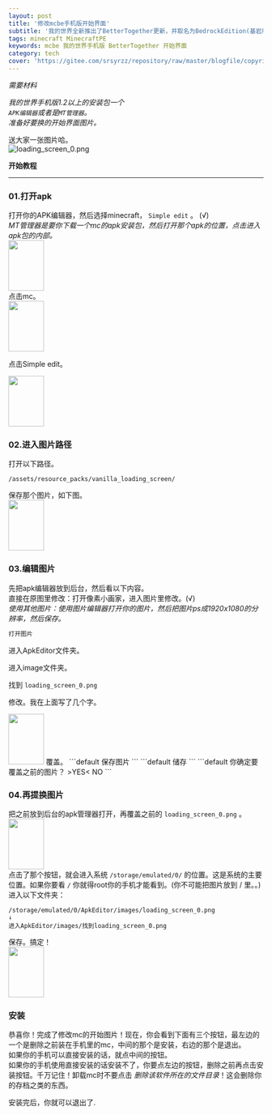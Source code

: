 ```yaml
---
layout: post
title: '修改mcbe手机版开始界面'
subtitle: '我的世界全新推出了BetterTogether更新，并取名为BedrockEdition(基岩版)。我们来看看手机版如何修改开始界面。'
tags: minecraft MinecraftPE
keywords: mcbe 我的世界手机版 BetterTogether 开始界面
category: tech
cover: 'https://gitee.com/srsyrzz/repository/raw/master/blogfile/copyright.LaoZhao/201708131341010021_1080.jpeg' 
---
```

*需要材料*  
  
*我的世界手机版1.2以上的安装包一个*  
*`APK编辑器`或者是`MT管理器`。*  
*准备好要换的开始界面图片。*  
  
送大家一张图片哈。  
![loading_screen_0.png](https://gitee.com/srsyrzz/repository/raw/master/blogfile/copyright.LaoZhao/201708131341010021_1080.jpeg)  
  
**开始教程**
  
***

### 01.打开apk
打开你的APK编辑器，然后选择minecraft， `Simple edit` 。 (√)  
*MT管理器是要你下载一个mc的apk安装包，然后打开那个apk的位置，点击进入apk包的内部。*  
<img width=70 height=100 src="https://gitee.com/srsyrzz/repository/raw/master/blogfile/copyright.LaoZhao/201708131347569224_1080.png" />  
点击mc。  
<img width=70 height=100 src="https://gitee.com/srsyrzz/repository/raw/master/blogfile/copyright.LaoZhao/201708131347564333_1080.jpeg" />
  
点击Simple edit。  
  
<img width=70 height=100 src="https://m.gitee.com/srsyrzz/repository/raw/master/blogfile/copyright.LaoZhao/201708131347563355_1080.jpeg" />

### 02.进入图片路径
打开以下路径。  
```path
/assets/resource_packs/vanilla_loading_screen/
```
保存那个图片，如下图。  
<img width=70 height=100 src="https://m.gitee.com/srsyrzz/repository/raw/master/blogfile/copyright.LaoZhao/201708131347565112_1080.png" />

### 03.编辑图片
先把apk编辑器放到后台，然后看以下内容。  
直接在原图里修改：打开像素小画家，进入图片里修改。(√)  
*使用其他图片：使用图片编辑器打开你的图片，然后把图片ps成1920x1080的分辨率，然后保存。*  
```default
打开图片
```
进入ApkEditor文件夹。  
  
进入image文件夹。  
  
找到 `loading_screen_0.png`  
  
修改。我在上面写了几个字。  
  
<img width=70 height=100 src="https://m.gitee.com/srsyrzz/repository/raw/master/blogfile/copyright.LaoZhao/201708171347159364_1080.png" />  
覆盖。  
```default
保存图片
```
```default
储存
```
```default
你确定要覆盖之前的图片？
>YES<        NO
```
  
### 04.再提换图片
把之前放到后台的apk管理器打开，再覆盖之前的 `loading_screen_0.png` 。  
<img width=70 height=100 src="https://m.gitee.com/srsyrzz/repository/raw/master/blogfile/copyright.LaoZhao/201708202218166688_1080.png" />  
点击了那个按钮，就会进入系统 `/storage/emulated/0/` 的位置。这是系统的主要位置。如果你要看 `/` 你就得root你的手机才能看到。(你不可能把图片放到 / 里。。)  
进入以下文件夹：
```path
/storage/emulated/0/ApkEditor/images/loading_screen_0.png
↓
进入ApkEditor/images/找到loading_screen_0.png
```
保存。搞定！  
<img width=70 height=100 src="https://m.gitee.com/srsyrzz/repository/raw/master/blogfile/copyright.LaoZhao/201708221413118725_1080.jpeg" />

### 安装
恭喜你！完成了修改mc的开始图片！现在，你会看到下面有三个按钮，最左边的一个是删除之前装在手机里的mc，中间的那个是安装，右边的那个是退出。  
如果你的手机可以直接安装的话，就点中间的按钮。  
如果你的手机使用直接安装的话安装不了，你要点左边的按钮，删除之前再点击安装按钮。千万记住！卸载mc时不要点击 *删除该软件所在的文件目录*！这会删除你的存档之类的东西。  
  
安装完后，你就可以退出了.

